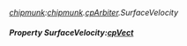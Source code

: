 _[chipmunk](../../modules/chipmunk/chipmunk-module.md):[chipmunk](../../modules/chipmunk/chipmunk-module.md).[cpArbiter](../../modules/chipmunk/chipmunk-cparbiter.md).SurfaceVelocity_
##### Property SurfaceVelocity:[cpVect](../../modules/chipmunk/chipmunk-cpvect.md)

